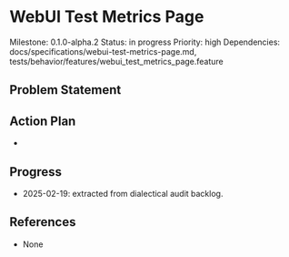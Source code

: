 # WebUI Test Metrics Page
Milestone: 0.1.0-alpha.2
Status: in progress
Priority: high
Dependencies: docs/specifications/webui-test-metrics-page.md, tests/behavior/features/webui_test_metrics_page.feature

## Problem Statement
<description>


## Action Plan
- <tasks>

## Progress
- 2025-02-19: extracted from dialectical audit backlog.

## References
- None
